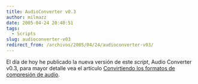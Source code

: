 ```yaml
---
title: AudioConverter v0.3
author: milmazz
date: 2005-04-24 20:40:51
tags:
  - Scripts
slug: audioconverter-v03
redirect_from: /archivos/2005/04/24/audioconverter-v03/
---
```


El día de hoy he publicado la nueva versión de este _script_, Audio Converter
v0.3, para mayor detalle vea el artículo
[Convirtiendo los formatos de compresión de
audio](/article/2005/04/21/convirtiendo-los-formatos-de-compresion-de-audio).
